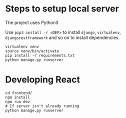 
# Steps to setup local server

The project uses Python3

Use `pip3 install -r <DEP>` to install `django`, `virtualenv`, `djangorestframework` and so on to install dependencies.

```
virtualenv venv
source venv/bin/activate
pip install -r requirements.txt
python manage.py runserver
```

# Developing React
```
cd frontend/
npm install
npm run dev
# If server isn't already running
python manage.py runserver
```
